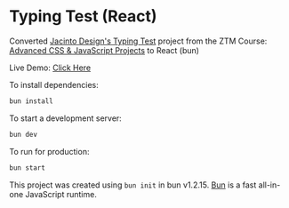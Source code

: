 # Typing Test (React) 

Converted [Jacinto Design's Typing Test](https://github.com/JacintoDesign/typing-test) project from the ZTM Course: [Advanced CSS & JavaScript Projects](https://academy.zerotomastery.io/courses/enrolled/2658540) to React (bun)

Live Demo: [Click Here](https://markodowd.github.io/typing-test-react/)

To install dependencies:

```bash
bun install
```

To start a development server:

```bash
bun dev
```

To run for production:

```bash
bun start
```

This project was created using `bun init` in bun v1.2.15. [Bun](https://bun.sh) is a fast all-in-one JavaScript runtime.
